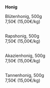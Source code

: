 **Honig**

Blütenhonig, 500g\
7,50€ (15,00€/kg)\
<br>

Rapshonig, 500g\
7,50€ (15,00€/kg)\
<br>

Akazienhonig, 500g\
7,50€ (15,00€/kg)\
<br>

Tannenhonig, 500g\
7,50€ (15,00€/kg)
